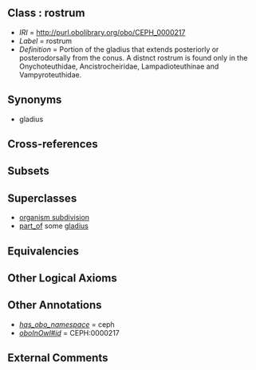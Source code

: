 
## Class : rostrum

 * *IRI* = http://purl.obolibrary.org/obo/CEPH_0000217
 * *Label* = rostrum
 * *Definition* = Portion of the gladius that extends posteriorly or posterodorsally from the conus. A distnct rostrum is found only in the Onychoteuthidae, Ancistrocheiridae, Lampadioteuthinae and Vampyroteuthidae. 

## Synonyms

 * gladius

## Cross-references


## Subsets


## Superclasses

 * [organism subdivision](../../UBERON/75/UBERON_0000475.md)
 * [part_of](../../BFO/50/BFO_0000050.md) some [gladius](../../CEPH/24/CEPH_0000124.md)

## Equivalencies


## Other Logical Axioms


## Other Annotations

 * *[has_obo_namespace](../../ce/oboInOwl#hasOBONamespace.md)* = ceph
 * *[oboInOwl#id](../../id/oboInOwl#id.md)* = CEPH:0000217

## External Comments

